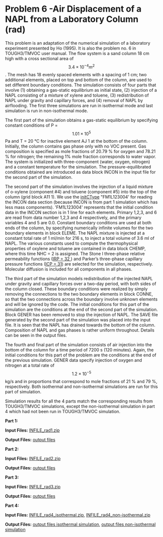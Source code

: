 # Problem 6 -Air Displacement of a NAPL from a Laboratory Column (rad)

This problem is an adaptation of the numerical simulation of a laboratory experiment presented by Ho (1995). It is also the problem no. 6 in TOUGH3/TMVOC user manual. The flow system is a sand column 18 cm high with a cross sectional area of $$3.4\times 10^{-4}m^2$$. The mesh has 18 evenly spaced elements with a spacing of 1 cm; two additional elements, placed on top and bottom of the column, are used to set different boundary conditions. The simulation consists of four parts that involve (1) obtaining a gas-static equilibrium as initial state, (2) injection of a NAPL consisting of a mixture of xylene and toluene, (3) redistribution of NAPL under gravity and capillary forces, and (4) removal of NAPL by airflooding. The first three simulations are run in isothermal mode and last simulation is run in non-isothermal mode.

The first part of the simulation obtains a gas-static equilibrium by specifying constant conditions of P = $$1.01 \times 10^5$$ Pa and T = 20 °C for inactive element AJ 1 at the bottom of the column. Initially, the column contains gas phase only with no VOC present. Gas composition is specified as mole fractions of 20.79 % for oxygen and 78.21 % for nitrogen; the remaining 1% mole fraction corresponds to water vapor. The system is initialized with three-component (water, oxygen, nitrogen) and a constant temperature for the simulation. The pressure-equilibrated conditions obtained are introduced as data block INCON in the input file for the second part of the simulation.&#x20;

The second part of the simulation involves the injection of a liquid mixture of o-xylene (component #4) and toluene (component #5) into the top of the column (grid block A11 1). We use  the [initCType](../../preparation-of-model-input/inputs-for-initial-conditions/) "FM1L123004' for reading the INCON data section (because INCON is from part 1 simulation which has less mass components). 'FM1L123004' represents that the initial condition data in the INCON section is in 1 line for each elements. Primary 1,2,3, and 6 are read from data number 1,2,3 and 4 respectively, and the primary variables 4 and 5 are 0.0. Constant boundary conditions are used at both ends of the column, by specifying numerically infinite volumes for the two boundary elements in block ELEME. The NAPL mixture is injected at a constant total rate of 1 ml/min for 216 s, to inject a total volume of 3.6 ml of NAPL. The various constants used to compute the thermophysical properties of oxylene and toluene are contained in data block CHEMP, where this time NHC = 2 is assigned. The Stone I three-phase relative permeability functions ([IRP = 32 ](../../appendix/a-relative-permeability-functions/irp-32-modified-stones-first-3-phase-method.md)) and Parker’s three-phase capillary pressure functions ([ICP = 31](../../appendix/b-capillary-pressure-functions/icp-31-parker-et-al-3-phase-function.md)) are selected for the simulation, respectively. Molecular diffusion is included for all components in all phases.&#x20;

The third part of the simulation models redistribution of the injected NAPL under gravity and capillary forces over a two-day period, with both sides of the column closed. These boundary conditions were realized by simply removing the connections to the two boundary elements in block CONNE, so that the two connections across the boundary involve unknown elements and will be ignored by the code. The initial conditions for this part of the simulation are the conditions at the end of the second part of the simulation. Block GENER has been removed to stop the injection of NAPL. The SAVE file generated by the second part of the simulation was placed into the input file. It is seen that the NAPL has drained towards the bottom of the column. Composition of NAPL and gas phases is rather uniform throughout. Details can be seen in the output files.&#x20;

The fourth and final part of the simulation consists of air injection into the bottom of the column for a time period of 7200 s (120 minutes).  Again, the initial conditions for this part of the problem are the conditions at the end of the previous simulation. GENER data specify injection of oxygen and nitrogen at a total rate of $$1.2 \times 10^{-5}$$kg/s and in proportions that correspond to mole fractions of 21 % and 79 %, respectively. Both isothermal and non-isothermal simulations are run for this part of simulation.&#x20;

Simulation results for all the 4 parts match the corresponding results from TOUGH3/TMVOC simulations, except the non-isothermal simulation in part 4 which had not been run in TOUGH3/TMVOC simulation.&#x20;

&#x20;**Part 1:**&#x20;

**Input Files:**                 [INFILE\_rad1.zip](https://drive.google.com/file/d/1rTNmu6BxbCAHGK-rsy4fKHHy4j9aMYZ3/view?usp=sharing)

**Output Files:**            [output files](https://drive.google.com/file/d/1G\_iSLNRgRHGpNhrBUAOBGUp8MLeUiXUk/view?usp=sharing)

**Part 2:**

**Input Files:**                 [INFILE\_rad2.zip](https://drive.google.com/file/d/1-9tYj6b1sYKcNcyPiXcXYf-mVosRTWJv/view?usp=sharing)

**Output Files:**            [output files](https://drive.google.com/file/d/17b\_if-Na\_PWrWc2fq5Immhky2o2jrBTL/view?usp=sharing)

**Part 3:**

**Input Files:**                [ INFILE\_rad3.zip](https://drive.google.com/file/d/1eYU1AIwu1DQpVQ4TWheLCHe99EipB\_CW/view?usp=sharing)

**Output Files:**            [output files](https://drive.google.com/file/d/19oyEgzIfYpvBAe85TG4L5GDJkL7cisGR/view?usp=sharing)

**Part 4:**

**Input Files:**                [ INFILE\_rad4\_isothermal.zip](https://drive.google.com/file/d/1KNzluItlFTAYIRupbYVzBrqrJz3aL5Kj/view?usp=sharing), [INFILE\_rad4\_non-isothermal.zip](https://drive.google.com/file/d/1w6W-ew3yT9sfL8g25RzqY-7yKnAUaJ-p/view?usp=sharing)

**Output Files:**            [output files isothermal simulation](https://drive.google.com/file/d/1PMIGecPNY73TSolBDXBC3-WDfNUqj4I1/view?usp=sharing),   [output files non-isothermal simulation](https://drive.google.com/file/d/1WoTe6gm8wYavE1VpSoUOhIA\_1pXWOU\_z/view?usp=sharing)
